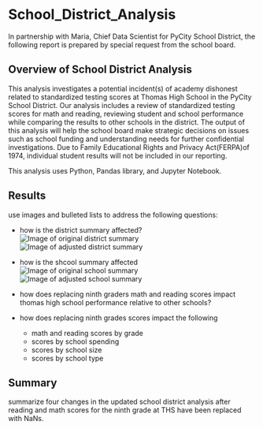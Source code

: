 # School_District_Analysis
In partnership with Maria, Chief Data Scientist for PyCity School District, the following report is prepared by special request from the school board.

## Overview of School District Analysis
This analysis investigates a potential incident(s) of academy dishonest related to standardized testing scores at Thomas High School in the PyCity School District. Our analysis includes a review of standardized testing scores for math and reading, reviewing student and school performance while comparing the results to other schools in the district. The output of this analysis will help the school board make strategic decisions on issues such as school funding and understanding needs for further confidential investigations. Due to Family Educational Rights and Privacy Act(FERPA)of 1974, individual student results will not be included in our reporting.

This analysis uses Python, Pandas library, and Jupyter Notebook. 

## Results
use images and bulleted lists to address the following questions:

- how is the district summary affected?
![Image of original district summary](https://github.com/ozloty06/School_District_Analysis/blob/main/Resources/District_Summary_original.png)
![Image of adjusted district summary](https://github.com/ozloty06/School_District_Analysis/blob/main/Resources/District_Summary_adjusted.png)

- how is the shcool summary affected
![Image of original school summary](https://github.com/ozloty06/School_District_Analysis/blob/main/Resources/School_Summary_original.png)
![Image of adjusted school summary](https://github.com/ozloty06/School_District_Analysis/blob/main/Resources/School_Summary_adjusted.png)

- how does replacing ninth graders math and reading scores impact thomas high school performance relative to other schools?
- how does replacing ninth grades scores impact the following
  - math and reading scores by grade
  - scores by school spending
  - scores by school size
  - scores by school type

## Summary
summarize four changes in the updated school district analysis after reading and math scores for the ninth grade at THS have been replaced with NaNs.
